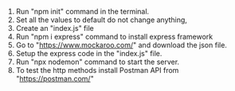 1. Run "npm init" command in the terminal.
2. Set all the values to default do not change anything,
3. Create an "index.js" file
4. Run "npm i express" command to install express framework
5. Go to "https://www.mockaroo.com/" and download the json file.
6. Setup the express code in the "index.js" file.
7. Run "npx nodemon" command to start the server.
8. To test the http methods install Postman API from "https://postman.com/"